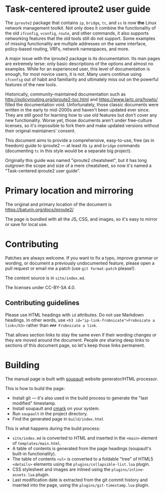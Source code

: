 Task-centered iproute2 user guide
=================================

The `iproute2` package that contains `ip`, `bridge`, `tc`, and `ss` is now **the** Linux network management toolkit.
Not only does it combine the functionality of the old `ifconfig`, `vconfig`, `route`, 
and other commands, it also supports networking features that the old tools still
do not support. Some examples of missing functionality are multiple addresses on the 
same interface, policy-based routing, VRFs, network namespaces, and more.

A major issue with the iproute2 package is its documentation. Its man pages are extremely terse:
only basic descriptions of the options and almost no examples.
While for an experienced user, this level of documentation is enough, for most novice users, it is not.
Many users continue using `ifconfig` out of habit and familiarity
and ultimately miss out on the powerful features of the new tools.

Historically, community-maintained documentation such as http://policyrouting.org/iproute2-toc.html 
and https://www.lartc.org/howto/ filled the documentation void.
Unfortunately, those classic documents were written in the early to mid-2000s and haven't been updated ever since.
They are still good for learning how to use old features but don't cover any new functionality.
Worse yet, those documents aren't under free-culture licenses, so it's impossible to fork them
and make updated versions without their original maintainers' consent.

This document aims to provide a comprehensive, easy-to-use, free (as in freedom) guide to iproute2 —
at least its `ip` and `bridge` commands (documenting `tc` in this style would be a separate big project).

Originally this guide was named "iproute2 cheatsheet", but it has long outgrown the scope and size
of a mere cheatsheet, so now it's named a "Task-centered iproute2 user guide".

# Primary location and mirroring

The original and primary location of the document is https://baturin.org/docs/iproute2/

The page is bundled with all the JS, CSS, and images, so it's easy to mirror or save for local use.

# Contributing

Patches are always welcome. If you want to fix a typo, improve grammar or wording,
or document a previously undocumented feature, please open a pull request or email me
a patch (use `git format-patch` please!).

The content source is in `site/index.md`.

The licenses under CC-BY-SA 4.0.

## Contributing guidelines

Please use HTML headings with `id` attributes. Do not use Markdown headings.
In other words, use `<h3 id="ip-link-frobnicate">Frobnicate a link</h3>`
rather than `### Frobnicate a link`.

That allows section links to stay the same even if their wording changes or they are moved around the document.
People _are_ sharing deep links to sections of this document page, so let's keep those links permanent.

# Building

The manual page is built with [soupault](https://www.soupault.app) website generator/HTML processor.

This is how to build the page:

* Install git — it's also used in the build process to generate the "last modified" timestamp.
* Install soupault and [cmark](https://github.com/commonmark/cmark) on your system.
* Run `soupault` in the project directory.
* Find the generated page in `build/index.html`

This is what happens during the build process:

* `site/index.md` is converted to HTML and inserted in the `<main>` element of `templates/main.html`.
* A table of contents is generated from the page headings (soupault's built-in functionality).
* The table of contents `<ul>` is converted to a foldable "tree" of HTML5 `<details>` elements using the `plugins/collapsible-list.lua` plugin.
* CSS stylesheet and images are inlined using the `plugins/inline-assets.lua` plugin.
* Last modification date is extracted from the git commit history and inserted into the page, using the `plugins/git-timestamp.lua` plugin.
